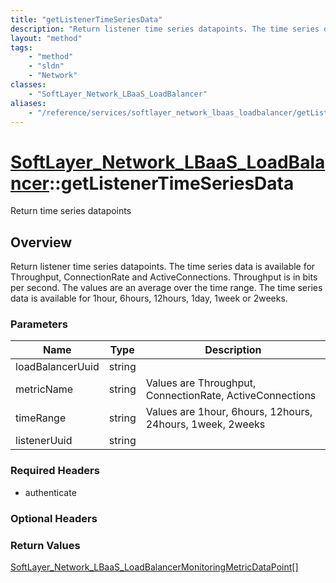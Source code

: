 ```yaml
---
title: "getListenerTimeSeriesData"
description: "Return listener time series datapoints. The time series data is available for Throughput, ConnectionRate and ActiveConne... "
layout: "method"
tags:
    - "method"
    - "sldn"
    - "Network"
classes:
    - "SoftLayer_Network_LBaaS_LoadBalancer"
aliases:
    - "/reference/services/softlayer_network_lbaas_loadbalancer/getListenerTimeSeriesData"
---
```

# [SoftLayer_Network_LBaaS_LoadBalancer](/reference/services/SoftLayer_Network_LBaaS_LoadBalancer)::getListenerTimeSeriesData

Return time series datapoints


## Overview 
Return listener time series datapoints. The time series data is available for Throughput, ConnectionRate and ActiveConnections. Throughput is in bits per second. The values are an average over the time range. The time series data is available for 1hour, 6hours, 12hours, 1day, 1week or 2weeks. 



### Parameters 
|Name | Type | Description |
| --- | --- | --- |
|loadBalancerUuid| string| |
|metricName| string| Values are Throughput, ConnectionRate, ActiveConnections|
|timeRange| string| Values are 1hour, 6hours, 12hours, 24hours, 1week, 2weeks|
|listenerUuid| string| |


### Required Headers
* authenticate

### Optional Headers

### Return Values
<a href='/reference/datatypes/SoftLayer_Network_LBaaS_LoadBalancerMonitoringMetricDataPoint'>SoftLayer_Network_LBaaS_LoadBalancerMonitoringMetricDataPoint[] </a>

